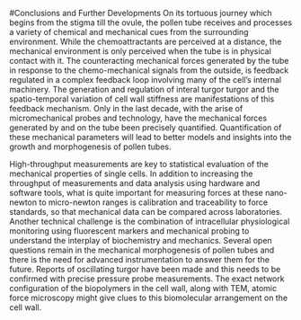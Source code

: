 #Conclusions and Further Developments
On its tortuous journey which begins from the stigma till the ovule, the pollen tube receives and processes a variety of chemical and mechanical cues from the surrounding environment. While the chemoattractants are perceived at a distance, the mechanical environment is only perceived when the tube is in physical contact with it. The counteracting mechanical forces generated by the tube in response to the chemo-mechanical signals from the outside, is feedback regulated in a complex feedback loop involving many of the cell’s internal machinery. The generation and regulation of interal turgor turgor and the spatio-temporal variation of cell wall stiffness are manifestations of this feedback mechanism. Only in the last decade, with the arise of micromechanical probes and technology, have the mechanical forces generated by and on the tube been precisely quantified. Quantification of these mechanical parameters will lead to better models and insights into the growth and morphogenesis of pollen tubes.

High-throughput measurements are key to statistical evaluation of the mechanical properties of single cells. In addition to increasing the throughput of measurements and data analysis using hardware and software tools, what is quite important for measuring forces at these nano-newton to micro-newton ranges is calibration and traceability to force standards, so that mechanical data can be compared across laboratories.  Another technical challenge is the combination of intracellular physiological monitoring using fluorescent markers and mechanical probing to understand the interplay of biochemistry and mechanics. Several open questions remain in the mechanical morphogenesis of pollen tubes and there is the need for advanced instrumentation to answer them for the future. Reports of oscillating turgor have been made and this needs to be confirmed with precise pressure probe measurements. The exact network configuration of the biopolymers in the cell wall, along with TEM, atomic force microscopy might give clues to this biomolecular arrangement on the cell wall.